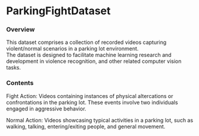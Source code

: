 # ParkingFightDataset

### Overview  
This dataset comprises a collection of recorded videos capturing violent/normal scenarios in a parking lot environment.  
The dataset is designed to facilitate machine learning research and development in violence recognition, and other related computer vision tasks.  

### Contents  
Fight Action: Videos containing instances of physical altercations or confrontations in the parking lot. These events involve two individuals engaged in aggressive behavior.  

Normal Action: Videos showcasing typical activities in a parking lot, such as walking, talking, entering/exiting people, and general movement. 
